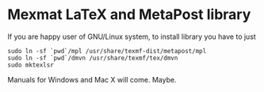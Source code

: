 # Mexmat LaTeX and MetaPost library

If you are happy user of GNU/Linux system, to install library
you have to just

    sudo ln -sf `pwd`/mpl /usr/share/texmf-dist/metapost/mpl
    sudo ln -sf `pwd`/dmvn /usr/share/texmf/tex/dmvn
    sudo mktexlsr

Manuals for Windows and Mac X will come. Maybe.

